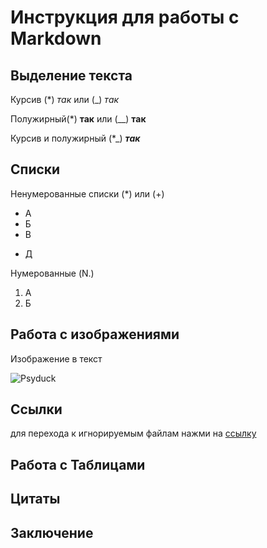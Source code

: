 # Инструкция для работы с Markdown

## Выделение текста

Курсив (*) *так* или (_) _так_

Полужирный(*) **так** или (__) __так__

Курсив и полужирный (*_) _**так**_

## Списки
Ненумерованные списки (*) или (+)
* А
* Б
* В
+ Д

Нумерованные (N.)

1. А
2. Б

## Работа с изображениями

Изображение в текст

![Psyduck](image.png)

## Ссылки

для перехода к игнорируемым файлам нажми на [ссылку](.gitignore)

## Работа с Таблицами

## Цитаты

## Заключение